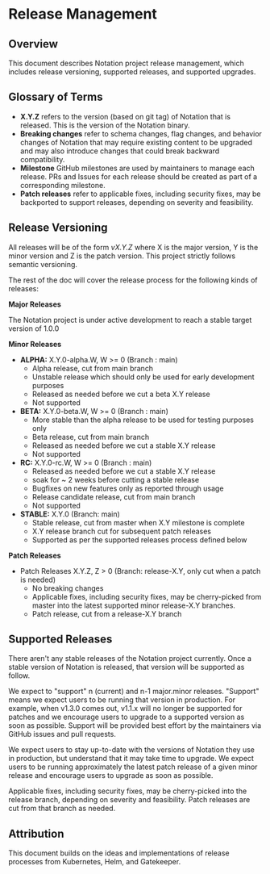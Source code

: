 # Release Management

## Overview

This document describes Notation project release management, which includes release versioning, supported releases, and supported upgrades. 

## Glossary of Terms

- **X.Y.Z** refers to the version (based on git tag) of Notation that is released. This is the version of the Notation binary.
- **Breaking changes** refer to schema changes, flag changes, and behavior changes of Notation that may require existing content to be upgraded and may also introduce changes that could break backward compatibility. 
- **Milestone** GitHub milestones are used by maintainers to manage each release. PRs and Issues for each release should be created as part of a corresponding milestone.
- **Patch releases** refer to applicable fixes, including security fixes, may be backported to support releases, depending on severity and feasibility.

## Release Versioning

All releases will be of the form _vX.Y.Z_ where X is the major version, Y is the minor version and Z is the patch version. This project strictly follows semantic versioning.

The rest of the doc will cover the release process for the following kinds of releases:

**Major Releases**

The Notation project is under active development to reach a stable target version of 1.0.0

**Minor Releases**

- **ALPHA:** X.Y.0-alpha.W, W >= 0 (Branch : main)
    - Alpha release, cut from main branch
    - Unstable release which should only be used for early development purposes
    - Released as needed before we cut a beta X.Y release
    - Not supported
- **BETA:** X.Y.0-beta.W, W >= 0 (Branch : main)
    - More stable than the alpha release to be used for testing purposes only
    - Beta release, cut from main branch
    - Released as needed before we cut a stable X.Y release
    - Not supported
- **RC:** X.Y.0-rc.W, W >= 0 (Branch : main)
    - Released as needed before we cut a stable X.Y release
    - soak for ~ 2 weeks before cutting a stable release
    - Bugfixes on new features only as reported through usage
    - Release candidate release, cut from main branch
    - Not supported
- **STABLE:** X.Y.0 (Branch: main)
    - Stable release, cut from master when X.Y milestone is complete
    - X.Y release branch cut for subsequent patch releases
    - Supported as per the supported releases process defined below 

**Patch Releases**

- Patch Releases X.Y.Z, Z > 0 (Branch: release-X.Y, only cut when a patch is needed)
    - No breaking changes
    - Applicable fixes, including security fixes, may be cherry-picked from master into the latest supported minor release-X.Y branches. 
    - Patch release, cut from a release-X.Y branch

## Supported Releases

There aren't any stable releases of the Notation project currently. Once a stable version of Notation is released, that version will be supported as follow.

We expect to "support" n (current) and n-1 major.minor releases. "Support" means we expect users to be running that version in production. For example, when v1.3.0 comes out, v1.1.x will no longer be supported for patches and we encourage users to upgrade to a supported version as soon as possible. Support will be provided best effort by the maintainers via GitHub issues and pull requests.

We expect users to stay up-to-date with the versions of Notation they use in production, but understand that it may take time to upgrade. We expect users to be running approximately the latest patch release of a given minor release and encourage users to upgrade as soon as possible. 

Applicable fixes, including security fixes, may be cherry-picked into the release branch, depending on severity and feasibility. Patch releases are cut from that branch as needed.

## Attribution

This document builds on the ideas and implementations of release processes from Kubernetes, Helm, and Gatekeeper.
